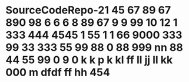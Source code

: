 # SourceCodeRepo-21 45 67 89 67 890 98 6 6 6 8 89 67 9 9 99 10 12 1   333 444 4545 1 55 1 1 66 9000 333 99 33 333 55 99 88 0 88 999 nn 88 44 55 99 0 9 0 k k p k kl ff ll jj ll kk 000 m dfdf ff hh 454
